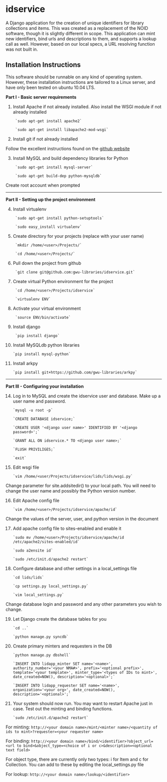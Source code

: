 idservice
=========
A Django application for the creation of unique identifiers for library collections and items.
This was created as a replacement of the NOID software, though it is slightly different in scope.
This application can mint new identifiers, bind urls and descriptions to them, and supports a lookup call as well. However, based on our local specs, a URL resolving function was not built in.


Installation Instructions
-------------------------
This software should be runnable on any kind of operating system. However, these installation instructions are tailored to a Linux server, and have only been tested on ubuntu 10.04 LTS.

**Part I - Basic server requirements**

1. Install Apache if not already installed. Also install the WSGI module if not already installed

        `sudo apt-get install apache2`

        `sudo apt-get install libapache2-mod-wsgi`

2. Install git if not already installed

Follow the excellent instructions found on the [github website](http://help.github.com/linux-set-up-git/)

3. Install MySQL and build dependency libraries for Python

        `sudo apt-get install mysql-server`

        `sudo apt-get build-dep python-mysqldb`

Create root account when prompted
- - -
**Part II - Setting up the project environment**

4. Install virtualenv

        `sudo apt-get install python-setuptools`

        `sudo easy_install virtualenv`

5. Create directory for your projects (replace <user> with your user name)

        `mkdir /home/<user>/Projects/`

        `cd /home/<user>/Projects/`

6. Pull down the project from github

        `git clone git@github.com:gwu-libraries/idservice.git`

7. Create virtual Python environment for the project

        `cd /home/<user>/Projects/idservice`
        
        `virtualenv ENV`

8. Activate your virtual environment

        `source ENV/bin/activate`

9. Install django

        `pip install django`

10. Install MySQLdb python libraries

        `pip install mysql-python`

13. Install arkpy

        `pip install git+https://github.com/gwu-libraries/arkpy`
- - -
**Part III - Configuring your installation**

14. Log in to MySQL and create the idservice user and database. Make up a user name and password.

        `mysql -u root -p`

        `CREATE DATABASE idservice;`

        `CREATE USER '<django user name>' IDENTIFIED BY '<django password>';`

        `GRANT ALL ON idservice.* TO <django user name>;`
    
        `FLUSH PRIVILIGES;`

        `exit`

15. Edit wsgi file

        `vim /home/<user/Projects/idservice/lids/lids/wsgi.py`

Change parameter for site.addsitedir() to your local path. You will need to change the user name and possibly the Python version number.

16. Edit Apache config file

        `vim /home/<user>/Projects/idservice/apache/id`

Change the values of the server, user, and python version in the document

17. Add apache config file to sites-enabled and enable it

        `sudo mv /home/<user>/Projects/idservice/apache/id /etc/apache2/sites-enabled/id`

        `sudo a2ensite id`

        `sudo /etc/init.d/apache2 restart`

18. Configure database and other settings in a local_settings file

        `cd lids/lids`

        `cp settings.py local_settings.py`

        `vim local_settings.py`

Change database login and password and any other parameters you wish to change.

19. Let Django create the database tables for you

        `cd ..`

        `python manage.py syncdb`

20. Create primary minters and requesters in the DB

        `python manage.py dbshell`

        `INSERT INTO lidapp_minter SET name='<name>', authority_number='<your NMA#>', prefix='<optional prefix>', template='<your template>', minter_type='<types of IDs to mint>', date_created=NOW(), description='<optional>';`

        `INSERT INTO lidapp_requester SET name='<name>', organization='<your org>', date_created=NOW(), description='<optional>';`

21. Your system should now run. You may want to restart Apache just in case. Test out the minting and binding functions.

        `sudo /etc/init.d/apache2 restart`

For minting: `http://<your domain name>/mint/<minter name>/<quantity of ids to mint>?requester=<your requester name>`

For binding: `http://<your domain name>/bind/<identifier>?object_url=<url to bind>&object_type=<choice of i or c>&description=<optional text field>`

For object type, there are currently only two types: i for Item and c for Collection. You can add to these by editing the local_settings.py file

For lookup: `http://<your domain name>/lookup/<identifier>`
